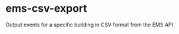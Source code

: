 ems-csv-export
==============

Output events for a specific building in CSV format from the EMS API

